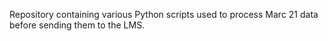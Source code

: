 Repository containing various Python scripts used to process Marc 21 data before sending them to the LMS.
